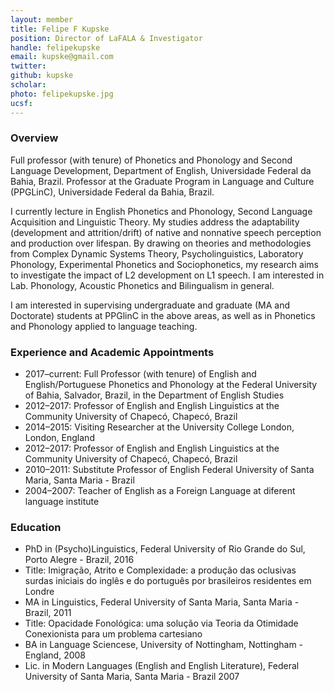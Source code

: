 ```yaml
---
layout: member
title: Felipe F Kupske
position: Director of LaFALA & Investigator
handle: felipekupske
email: kupske@gmail.com
twitter:
github: kupske
scholar: 
photo: felipekupske.jpg
ucsf: 
---
```


### Overview

Full professor (with tenure) of Phonetics and Phonology and Second Language Development, Department of English, Universidade Federal da Bahia, Brazil. Professor at the Graduate Program in Language and Culture (PPGLinC), Universidade Federal da Bahia, Brazil.

I currently lecture in English Phonetics and Phonology, Second Language Acquisition and Linguistic Theory. My studies address the adaptability (development and attrition/drift) of native and nonnative speech perception and production over lifespan. By drawing on theories and methodologies from Complex Dynamic Systems Theory, Psycholinguistics, Laboratory Phonology, Experimental Phonetics and Sociophonetics, my research aims to investigate the impact of L2 development on L1 speech. I am interested in Lab. Phonology, Acoustic Phonetics and Bilingualism in general.

I am interested in supervising undergraduate and graduate (MA and Doctorate) students at PPGlinC in the above areas, as well as in Phonetics and Phonology applied to language teaching.

### Experience and Academic Appointments
- 2017–current: Full Professor (with tenure) of English and English/Portuguese Phonetics and Phonology at the Federal University of Bahia, Salvador, Brazil, in the Department of English Studies
- 2012–2017: Professor of English and English Linguistics at the Community University of Chapecó, Chapecó, Brazil
- 2014–2015: Visiting Researcher at the University College London, London, England
- 2012–2017: Professor of English and English Linguistics at the Community University of Chapecó, Chapecó, Brazil
- 2010–2011: Substitute Professor of English Federal University of Santa Maria, Santa Maria - Brazil
- 2004–2007: Teacher of English as a Foreign Language at diferent language institute

### Education
- PhD in (Psycho)Linguistics, Federal University of Rio Grande do Sul, Porto Alegre - Brazil, 2016
- Title: Imigração, Atrito e Complexidade: a produção das oclusivas surdas iniciais do inglês e do português por brasileiros residentes em Londre
- MA in Linguistics, Federal University of Santa Maria, Santa Maria - Brazil, 2011
- Title: Opacidade Fonológica: uma solução via Teoria da Otimidade Conexionista para um problema cartesiano
- BA in Language Sciencese, University of Nottingham, Nottingham - England, 2008
- Lic. in Modern Languages (English and English Literature), Federal University of Santa Maria, Santa Maria - Brazil 2007
